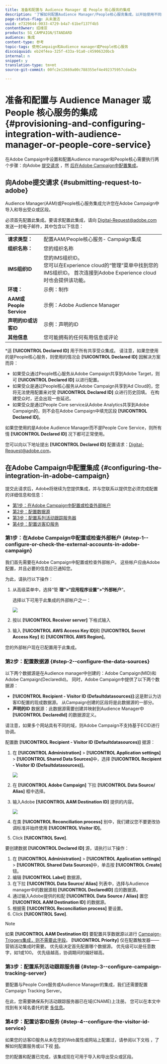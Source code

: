 ```yaml
---
title: 准备和配置与 Audience Manager 或 People 核心服务的集成
description: '了解如何配置Audience Manager/People核心服务集成，以开始使用不同的Adobe Experience cloud解决方案共享受众或细分。 '
page-status-flag: 从未激活
uuid: e7329644-0033-4729-b4a7-61bef137f4b5
contentOwner: 绍维亚
products: SG_CAMPAIGN/STANDARD
audience: 集成
content-type: 参考
topic-tags: 使用Campaign和Audience manager或People核心服务
discoiquuid: eb24f4ea-325f-433a-91a0-c45906320bcb
internal: n
snippet: y
translation-type: tm+mt
source-git-commit: 00fc2e12669a00c788355ef4e492375957cdad2e

---
```



# 准备和配置与 Audience Manager 或 People 核心服务的集成{#provisioning-and-configuring-integration-with-audience-manager-or-people-core-service}

在Adobe Campaign中设置和配置Audience manager和People核心需要执行两个步骤：向Adobe [提交请求](#submitting-request-to-adobe) ，然 [后在Adobe Campaign中配置集成](#configuring-the-integration-in-adobe-campaign)。

## 向Adobe提交请求 {#submitting-request-to-adobe}

Audience Manager(AAM)或People核心服务集成允许您在Adobe Campaign中导入和导出受众或区段。

必须首先配置此集成。要请求配置此集成，请向 [Digital-Request@adobe.com](mailto:Digital-Request@adobe.com) 发送一封电子邮件，其中包含以下信息：

<table> 
 <tbody> 
  <tr> 
   <td> <strong>请求类型：</strong><br /> </td> 
   <td> 配置AAM/People核心服务- Campaign集成 </td> 
  </tr> 
  <tr> 
   <td> <strong>组织名称：</strong><br /> </td> 
   <td> 您的组织名称 </td> 
  </tr> 
  <tr> 
   <td> <strong>IMS组织ID</strong><br /> </td> 
   <td> 您的IMS组织ID。 <br> 您可以在Experience cloud的“管理”菜单中找到您的IMS组织ID。 首次连接到Adobe Experience cloud时也会提供该功能。 </td> 
  </tr> 
  <tr> 
   <td> <strong>环境：</strong><br /> </td> 
   <td> 示例：制作 </td> 
  </tr> 
  <tr> 
   <td> <strong>AAM或People Service</strong><br /> </td> 
   <td> 示例：Adobe Audience Manager </td> 
  </tr> 
  <tr> 
   <td> <strong>声明的ID或访客ID</strong><br /> </td> 
   <td> 示例：声明的ID </td> 
  </tr> 
  <tr> 
   <td> <strong>其他信息</strong><br /> </td> 
   <td> 您可能拥有的任何有用信息或评论 </td> 
  </tr> 
 </tbody> 
</table>

*适 **[!UICONTROL Declared ID]** 用于所有共享受众集成。 请注意，如果您使用的是People核心服务，则使用的情况会 **[!UICONTROL Declared ID]** 因解决方案而异：

* 如果受众通过People核心服务从Adobe Campaign共享到Adobe Target，则可 **[!UICONTROL Declared ID]** 以进行配置。
* 如果受众是通过People核心服务从Adobe Campaign共享到Ad Cloud的，您将无法使用配置来对受 **[!UICONTROL Declared ID]** 众进行历史回填。 在构建受众时，还会出现一些延迟。
* 如果受众是通过People Core service从Adobe Analytics共享到Adobe Campaign的，则不会在Adobe Campaign中填充区段 **[!UICONTROL Declared ID]**。

如果您使用的是Adobe Audience Manager而不是People Core Service，则所有情 **[!UICONTROL Declared ID]** 况下都可正常使用。

您可以向以下地址提出 **[!UICONTROL Declared ID]** 配置请求：[Digital-Request@adobe.com](mailto:Digital-Request@adobe.com)。

## 在Adobe Campaign中配置集成 {#configuring-the-integration-in-adobe-campaign}

提交此请求后，Adobe将继续为您提供集成，并与您联系以提供您必须完成配置的详细信息和信息：

* [第1步：在Adobe Campaign中配置或检查外部帐户](#step-1--configure-or-check-the-external-accounts-in-adobe-campaign)
* [第2步：配置数据源](#step-2--configure-the-data-sources)
* [第3步：配置系列活动跟踪服务器](#step-3--configure-campaign-tracking-server)
* [第4步：配置访客ID服务](#step-4--configure-the-visitor-id-service)

### 第1步：在Adobe Campaign中配置或检查外部帐户 {#step-1--configure-or-check-the-external-accounts-in-adobe-campaign}

我们首先需要在Adobe Campaign中配置或检查外部帐户。 这些帐户应由Adobe配置，并且必要的信息应已通知您。

为此，请执行以下操作：

1. 从高级菜单中，选择“管 **理”&gt;“应用程序设置”&gt;“外部帐户**”。

   选择以下可用于此集成的外部帐户之一：

   ![](assets/integration_aam_1.png)

1. 按以 **[!UICONTROL Receiver server]** 下格式输入
1. 输入 **[!UICONTROL AWS Access Key ID]**&#x200B;和 **[!UICONTROL Secret Access Key]** 和 **[!UICONTROL AWS Region]**。

您的外部帐户现在已配置用于此集成。

### 第2步：配置数据源 {#step-2--configure-the-data-sources}

以下两个数据源是在Audience manager中创建的：Adobe Campaign(MID)和Adobe Campaign(DeclaredId)。 同时，Adobe Campaign中提供了以下两个数据源：

* **[!UICONTROL Recipient - Visitor ID (Defaultdatasources)]**:这是默认为访客ID配置的现成数据源。 从Campaign创建的区段将是此数据源的一部分。
* **声明的ID** 数据源：此数据源需要创建并映射到Audience Manager中 **[!UICONTROL DeclaredId]** 的数据源定义。

请注意，如果多个网站具有不同的域，则Adobe Campaign不支持基于ECID进行协调。

配置数 **[!UICONTROL Recipient - Visitor ID (Defaultdatasources)]** 据源：

1. 在 **[!UICONTROL Administration]** &gt; **[!UICONTROL Application settings]** &gt; **[!UICONTROL Shared Data Sources]**&#x200B;中，选择 **[!UICONTROL Recipient - Visitor ID (Defaultdatasources)]**。

   ![](assets/integration_aam_2.png)

1. 在 **[!UICONTROL Adobe Campaign]** 下拉 **[!UICONTROL Data Source/ Alias]** 框中选择。
1. 输入Adobe **[!UICONTROL AAM Destination ID]** 提供的内容。

   ![](assets/integration_aam_3.png)

1. 在类 **[!UICONTROL Reconciliation process]** 别中，我们建议您不要更改协调标准并始终使用 **[!UICONTROL Visitor ID]**。
1. Click **[!UICONTROL Save]**.

要创建数据 **[!UICONTROL Declared ID]** 源，请执行以下操作：

1. 在 **[!UICONTROL Administration]** &gt; **[!UICONTROL Application settings]** &gt; **[!UICONTROL Shared Data Sources]**&#x200B;中，单击按 **[!UICONTROL Create]** 钮。
1. 编辑 **[!UICONTROL Label]** 数据源。
1. 在下拉 **[!UICONTROL Data Source/ Alias]** 列表中，选择与Audience manager中的数据源相 **[!UICONTROL DeclaredID]** 应的数据源。
1. 通过输入Adobe提供的和配 **[!UICONTROL Data Source / Alias]** 置您 **[!UICONTROL AAM Destination ID]** 的数据源。
1. 根据需 **[!UICONTROL Reconciliation process]** 要设置。
1. Click **[!UICONTROL Save]**.

>[!NOTE]
>
>如果 **[!UICONTROL AAM Destination ID]** 要配置共享数据源以进行 [Campaign-Triggers集成，则不需要此字段](../../integrating/using/configuring-triggers-in-experience-cloud.md)。 **[!UICONTROL Priority]** 仅在配置触发器——营销活动集成时需要。 优先级决定首先配置哪个数据源。 优先级可以是任意数字，如1或100。 优先级越高，协调期间的偏好越高。

### 第3步：配置系列活动跟踪服务器 {#step-3--configure-campaign-tracking-server}

要配置与People Core服务或Audience Manager的集成，我们还需要配置Campaign Tracking Server。

在此，您需要确保系列活动跟踪服务器已在域(CNAME)上注册。 您可以在本文中找到有关域名委托的更 [多信息](https://docs.campaign.adobe.com/doc/AC/en/technicalResources/Technotes/AdobeCampaign_Deliverability_Sub_Domain_Delegation.pdf)。

### 第4步：配置访客ID服务 {#step-4--configure-the-visitor-id-service}

如果您的访客ID服务从未在您的Web属性或网站上配置过，请参阅以下文档 [](https://marketing.adobe.com/resources/help/en_US/mcvid/mcvid-setup-aam-analytics.html) ，了解如何配置服务或以下视 [频](https://helpx.adobe.com/marketing-cloud/how-to/email-marketing.html#step-two)。

您的配置和配置已完成，该集成现在可用于导入和导出受众或区段。
